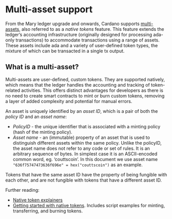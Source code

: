 # Multi-asset support

From the Mary ledger upgrade and onwards, Cardano supports [multi-assets](https://github.com/input-output-hk/cardano-ledger/releases/download/cardano-ledger-spec-2023-01-18/mary-ledger.pdf), also referred to as a *native tokens* feature. This feature extends the ledger’s accounting infrastructure (originally designed for processing ada-only transactions) to accommodate transactions using a range of assets. These assets include ada and a variety of user-defined token types, the mixture of which can be transacted in a single tx output.

## What is a multi-asset?

Multi-assets are user-defined, custom tokens. They are supported natively, which means that the ledger handles the accounting and tracking of token-related activities. This offers distinct advantages for developers as there is no need to create smart contracts to mint or burn custom tokens, removing a layer of added complexity and potential for manual errors.

An asset is uniquely identified by an *asset ID*, which is a pair of both the *policy ID* and an *asset name*:

+ *PolicyID* - the unique identifier that is associated with a minting policy (hash of the minting policy).
+ *Asset name* - an (immutable) property of an asset that is used to distinguish different assets within the same policy. Unlike the policyID, the asset name does not refer to any code or set of rules. It is an arbitrary sequence of bytes. In simplest case it is an ASCII-encoded common word, eg. ‘couttscoin’. In this document we use asset name `"636f75747473636f696e" = hex("couttscoin")` as an example.

Tokens that have the same asset ID have the property of being fungible with each other, and are not fungible with tokens that have a different asset ID.

Further reading:

- [Native token explainers](https://cardano-ledger.readthedocs.io/en/latest/)
- [Getting started with native tokens](https://github.com/input-output-hk/cardano-node-wiki/tree/main/docs/reference/native-tokens/02-getting-started.md). Includes script examples for minting, transferring, and burning tokens.
